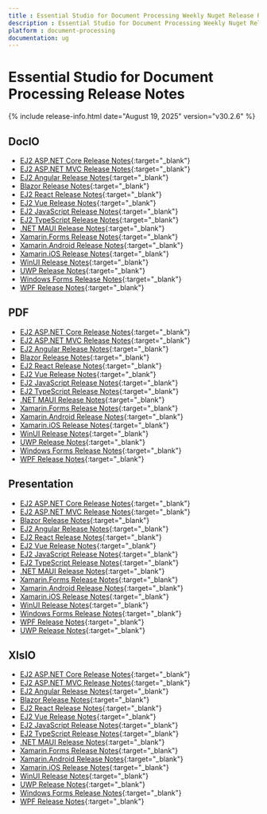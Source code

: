 ```yaml
---
title : Essential Studio for Document Processing Weekly Nuget Release Release Notes  
description : Essential Studio for Document Processing Weekly Nuget Release Release Notes  
platform : document-processing
documentation: ug
---
```


# Essential Studio for Document Processing  Release Notes  

{% include release-info.html date="August 19, 2025" version="v30.2.6" %} 




## DocIO

* [EJ2 ASP.NET Core Release Notes](https://ej2.syncfusion.com/aspnetcore/documentation/release-notes/30.2.5#docio){:target="_blank"}
* [EJ2 ASP.NET MVC Release Notes](https://ej2.syncfusion.com/aspnetmvc/documentation/release-notes/30.2.5#docio){:target="_blank"}
* [EJ2 Angular Release Notes](https://ej2.syncfusion.com/angular/documentation/release-notes/30.2.5#docio){:target="_blank"}
* [Blazor Release Notes](https://blazor.syncfusion.com/documentation/release-notes/30.2.5#docio){:target="_blank"}
* [EJ2 React Release Notes](https://ej2.syncfusion.com/react/documentation/release-notes/30.2.5#docio){:target="_blank"}
* [EJ2 Vue  Release Notes](https://ej2.syncfusion.com/vue/documentation/release-notes/30.2.5#docio){:target="_blank"}
* [EJ2 JavaScript Release Notes](https://ej2.syncfusion.com/javascript/documentation/release-notes/30.2.5#docio){:target="_blank"}
* [EJ2 TypeScript Release Notes](https://ej2.syncfusion.com/documentation/release-notes/30.2.5#docio){:target="_blank"}
* [.NET MAUI Release Notes](/maui/release-notes/v30.2.6#docio){:target="_blank"}
* [Xamarin.Forms Release Notes](/xamarin/release-notes/v30.2.6#docio){:target="_blank"}
* [Xamarin.Android Release Notes](/xamarin-android/release-notes/v30.2.6#docio){:target="_blank"}
* [Xamarin.iOS Release Notes](/xamarin-ios/release-notes/v30.2.6#docio){:target="_blank"}
* [WinUI Release Notes](/winui/release-notes/v30.2.6#docio){:target="_blank"}
* [UWP Release Notes](/uwp/release-notes/v30.2.6#docio){:target="_blank"}
* [Windows Forms Release Notes](/windowsforms/release-notes/v30.2.6#docio){:target="_blank"}
* [WPF Release Notes](/wpf/release-notes/v30.2.6#docio){:target="_blank"}



## PDF

* [EJ2 ASP.NET Core Release Notes](https://ej2.syncfusion.com/aspnetcore/documentation/release-notes/30.2.5#pdf){:target="_blank"}
* [EJ2 ASP.NET MVC Release Notes](https://ej2.syncfusion.com/aspnetmvc/documentation/release-notes/30.2.5#pdf){:target="_blank"}
* [EJ2 Angular Release Notes](https://ej2.syncfusion.com/angular/documentation/release-notes/30.2.5#pdf){:target="_blank"}
* [Blazor Release Notes](https://blazor.syncfusion.com/documentation/release-notes/30.2.5#pdf){:target="_blank"}
* [EJ2 React Release Notes](https://ej2.syncfusion.com/react/documentation/release-notes/30.2.5#pdf){:target="_blank"}
* [EJ2 Vue  Release Notes](https://ej2.syncfusion.com/vue/documentation/release-notes/30.2.5#pdf){:target="_blank"}
* [EJ2 JavaScript Release Notes](https://ej2.syncfusion.com/javascript/documentation/release-notes/30.2.5#pdf){:target="_blank"}
* [EJ2 TypeScript Release Notes](https://ej2.syncfusion.com/documentation/release-notes/30.2.5#pdf){:target="_blank"}
* [.NET MAUI Release Notes](/maui/release-notes/v30.2.6#pdf){:target="_blank"}
* [Xamarin.Forms Release Notes](/xamarin/release-notes/v30.2.6#pdf){:target="_blank"}
* [Xamarin.Android Release Notes](/xamarin-android/release-notes/v30.2.6#pdf){:target="_blank"}
* [Xamarin.iOS Release Notes](/xamarin-ios/release-notes/v30.2.6#pdf){:target="_blank"}
* [WinUI Release Notes](/winui/release-notes/v30.2.6#pdf){:target="_blank"}
* [UWP Release Notes](/uwp/release-notes/v30.2.6#pdf){:target="_blank"}
* [Windows Forms Release Notes](/windowsforms/release-notes/v30.2.6#pdf){:target="_blank"}
* [WPF Release Notes](/wpf/release-notes/v30.2.6#pdf){:target="_blank"}


## Presentation

* [EJ2 ASP.NET Core Release Notes](https://ej2.syncfusion.com/aspnetcore/documentation/release-notes/30.2.5#presentation){:target="_blank"}
* [EJ2 ASP.NET MVC Release Notes](https://ej2.syncfusion.com/aspnetmvc/documentation/release-notes/30.2.5#presentation){:target="_blank"}
* [Blazor Release Notes](https://blazor.syncfusion.com/documentation/release-notes/30.2.5#presentation){:target="_blank"}
* [EJ2 Angular Release Notes](https://ej2.syncfusion.com/angular/documentation/release-notes/30.2.5#presentation){:target="_blank"}
* [EJ2 React Release Notes](https://ej2.syncfusion.com/react/documentation/release-notes/30.2.5#presentation){:target="_blank"}
* [EJ2 Vue  Release Notes](https://ej2.syncfusion.com/vue/documentation/release-notes/30.2.5#presentation){:target="_blank"}
* [EJ2 JavaScript Release Notes](https://ej2.syncfusion.com/javascript/documentation/release-notes/30.2.5#presentation){:target="_blank"}
* [EJ2 TypeScript Release Notes](https://ej2.syncfusion.com/documentation/release-notes/30.2.5#presentation){:target="_blank"}
* [.NET MAUI Release Notes](/maui/release-notes/v30.2.6#presentation){:target="_blank"}
* [Xamarin.Forms Release Notes](/xamarin/release-notes/v30.2.6#presentation){:target="_blank"}
* [Xamarin.Android Release Notes](/xamarin-android/release-notes/v30.2.6#presentation){:target="_blank"}
* [Xamarin.iOS Release Notes](/xamarin-ios/release-notes/v30.2.6#presentation){:target="_blank"}
* [WinUI Release Notes](/winui/release-notes/v30.2.6#presentation){:target="_blank"}
* [Windows Forms Release Notes](/windowsforms/release-notes/v30.2.6#presentation){:target="_blank"}
* [WPF Release Notes](/wpf/release-notes/v30.2.6#presentation){:target="_blank"}
* [UWP Release Notes](/uwp/release-notes/v30.2.6#presentation){:target="_blank"}



## XlsIO

* [EJ2 ASP.NET Core Release Notes](https://ej2.syncfusion.com/aspnetcore/documentation/release-notes/30.2.5#xlsio){:target="_blank"}
* [EJ2 ASP.NET MVC Release Notes](https://ej2.syncfusion.com/aspnetmvc/documentation/release-notes/30.2.5#xlsio){:target="_blank"}
* [EJ2 Angular Release Notes](https://ej2.syncfusion.com/angular/documentation/release-notes/30.2.5#xlsio){:target="_blank"}
* [Blazor Release Notes](https://blazor.syncfusion.com/documentation/release-notes/30.2.5#xlsio){:target="_blank"}
* [EJ2 React Release Notes](https://ej2.syncfusion.com/react/documentation/release-notes/30.2.5#xlsio){:target="_blank"}
* [EJ2 Vue  Release Notes](https://ej2.syncfusion.com/vue/documentation/release-notes/30.2.5#xlsio){:target="_blank"}
* [EJ2 JavaScript Release Notes](https://ej2.syncfusion.com/javascript/documentation/release-notes/30.2.5#xlsio){:target="_blank"}
* [EJ2 TypeScript Release Notes](https://ej2.syncfusion.com/documentation/release-notes/30.2.5#xlsio){:target="_blank"}
* [.NET MAUI Release Notes](/maui/release-notes/v30.2.6#xlsio){:target="_blank"}
* [Xamarin.Forms Release Notes](/xamarin/release-notes/v30.2.6#xlsio){:target="_blank"}
* [Xamarin.Android Release Notes](/xamarin-android/release-notes/v30.2.6#xlsio){:target="_blank"}
* [Xamarin.iOS Release Notes](/xamarin-ios/release-notes/v30.2.6#xlsio){:target="_blank"}
* [WinUI Release Notes](/winui/release-notes/v30.2.6#xlsio){:target="_blank"}
* [UWP Release Notes](/uwp/release-notes/v30.2.6#xlsio){:target="_blank"}
* [Windows Forms Release Notes](/windowsforms/release-notes/v30.2.6#xlsio){:target="_blank"}
* [WPF Release Notes](/wpf/release-notes/v30.2.6#xlsio){:target="_blank"}


